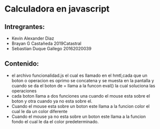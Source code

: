 # Calculadora en javascript

## Intregrantes:
- Kevin Alexander Diaz 
- Brayan G Castañeda 2019Catastral
- Sebastian Duque Gallego 20162020039

## Contenido:
- el archivo funcionalidad.js el cual es llamado en el hmtl,cada que un boton o operacion es oprimo se concatena y se muesta en la pantalla y cuando se da el boton de = llama a la funcon eval() la cual soluciona las operaciones
- cada boton llama a dos funciones una cuando el mouse esta sobre el boton y otra cuando ya no esta sobre el.
- Cuando el mouse esta sobre un boton este llama a la funcion color el cual le da un color diferente
- Cuando el mouse ya no esta sobre un boton este llama a la funcion fondo el cual le da el color predeterminado.
